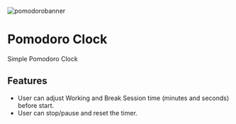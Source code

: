 ![pomodorobanner](https://user-images.githubusercontent.com/59265044/107153178-dd866180-694a-11eb-8eef-08380892499e.png)

# Pomodoro Clock

Simple Pomodoro Clock

## Features
 
 - User can adjust Working and Break Session time (minutes and seconds) before start.
 - User can stop/pause and reset the timer.
 

